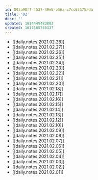 ```yaml
---
id: 895a98f7-4537-49e5-b56a-c7cc65575ada
title: '02'
desc: ''
updated: 1614449483803
created: 1612165755337
---
```


- [[daily.notes.2021.02.28]]
- [[daily.notes.2021.02.27]]
- [[daily.notes.2021.02.26]]
- [[daily.notes.2021.02.25]]
- [[daily.notes.2021.02.24]]
- [[daily.notes.2021.02.23]]
- [[daily.notes.2021.02.22]]
- [[daily.notes.2021.02.21]]
- [[daily.notes.2021.02.20]]
- [[daily.notes.2021.02.18]]
- [[daily.notes.2021.02.17]]
- [[daily.notes.2021.02.16]]
- [[daily.notes.2021.02.15]]
- [[daily.notes.2021.02.14]]
- [[daily.notes.2021.02.13]]
- [[daily.notes.2021.02.12]]
- [[daily.notes.2021.02.10]]
- [[daily.notes.2021.02.09]]
- [[daily.notes.2021.02.08]]
- [[daily.notes.2021.02.07]]
- [[daily.notes.2021.02.06]]
- [[daily.notes.2021.02.05]]
- [[daily.notes.2021.02.04]]
- [[daily.notes.2021.02.03]]
- [[daily.notes.2021.02.02]]
- [[daily.notes.2021.02.01]]

